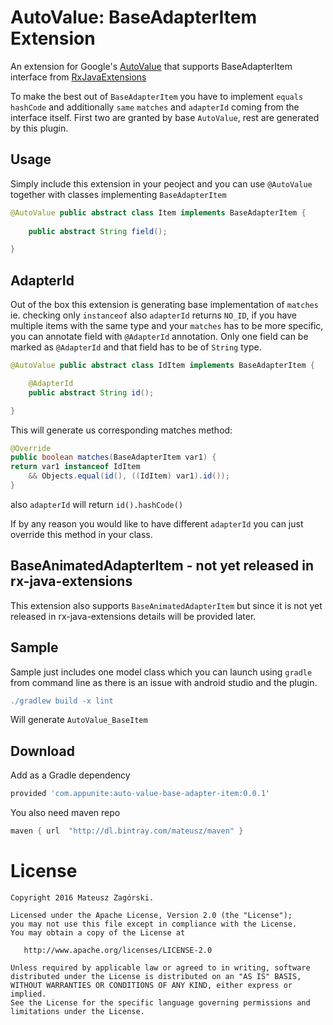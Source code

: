 AutoValue: BaseAdapterItem Extension
========

An extension for Google's [AutoValue](https://github.com/google/auto) that supports BaseAdapterItem
interface from [RxJavaExtensions](https://github.com/jacek-marchwicki/rx-java-extensions)

To make the best out of `BaseAdapterItem` you have to implement `equals` `hashCode` and
additionally `same` `matches` and `adapterId` coming from the interface itself.
First two are granted by base `AutoValue`, rest are generated by this plugin.

## Usage

Simply include this extension in your peoject and you can use `@AutoValue` together with classes
implementing `BaseAdapterItem` 

```java
@AutoValue public abstract class Item implements BaseAdapterItem {
	
	public abstract String field();

}
```

## AdapterId

Out of the box this extension is generating base implementation of `matches` ie.
checking only `instanceof` also `adapterId` returns `NO_ID`, if you have multiple items
with the same type and your `matches` has to be more specific, you can annotate field 
with `@AdapterId` annotation. Only one field can be marked as `@AdapterId` and that field
has to be of `String` type.

```java
@AutoValue public abstract class IdItem implements BaseAdapterItem {

	@AdapterId
	public abstract String id();

}
```

This will generate us corresponding matches method:


```java
@Override
public boolean matches(BaseAdapterItem var1) {
return var1 instanceof IdItem
	&& Objects.equal(id(), ((IdItem) var1).id());
}
```

also `adapterId` will return `id().hashCode()`

If by any reason you would like to have different `adapterId` you can just override
this method in your class.

## BaseAnimatedAdapterItem - not yet released in rx-java-extensions

This extension also supports `BaseAnimatedAdapterItem` but since it is not yet
released in rx-java-extensions details will be provided later.

## Sample
Sample just includes one model class which you can launch using `gradle` from command line
as there is an issue with android studio and the plugin.

```groovy
./gradlew build -x lint
``` 

Will generate `AutoValue_BaseItem`

## Download 

Add as a Gradle dependency

```groovy
provided 'com.appunite:auto-value-base-adapter-item:0.0.1'
```

You also need maven repo

```groovy
maven { url  "http://dl.bintray.com/mateusz/maven" }
```

# License

```
Copyright 2016 Mateusz Zagórski.

Licensed under the Apache License, Version 2.0 (the "License");
you may not use this file except in compliance with the License.
You may obtain a copy of the License at

   http://www.apache.org/licenses/LICENSE-2.0

Unless required by applicable law or agreed to in writing, software
distributed under the License is distributed on an "AS IS" BASIS,
WITHOUT WARRANTIES OR CONDITIONS OF ANY KIND, either express or implied.
See the License for the specific language governing permissions and
limitations under the License.
```























